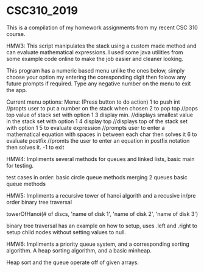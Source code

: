 # CSC310_2019

This is a compilation of my homework assignments from my recent CSC 310 course.

HMW3:
This script manipulates the stack using a custom made method and can evaluate mathematical expressions.  I used some java utilities from some example code online to make the job easier and cleaner looking.

This program has a numeric based menu unlike the ones below, simply choose your option my entering the coresponding digit then foloow any future prompts if required.  Type any negative number on the menu to exit the app.

Current menu options:
Menu: (Press button to do action) 
1  to push int 				      //propts user to put a number on the stack when chosen
2  to pop top 				      //pops top value of stack set with option 1
3  display min. 			      //displays smallest value in the stack set with option 1
4  display top 				      //displays top of the stack set with option 1
5  to evaluate expression 	//prompts user to enter a mathematical equation with spaces in between each char then solves it
6  to evaluate postfix			//promts the user to enter an equation in postfix notation then solves it.
-1 to exit

HMW4:
Impliments several methods for queues and linked lists, basic main for testing.

test cases in order: basic circle queue methods
                     merging 2 queues
                     basic queue methods
                    
HMW5:
Impliments a recursive tower of hanoi algorith and a recusive in/pre order binary tree traversal

towerOfHanoi(# of discs, 'name of disk 1', 'name of disk 2', 'name of disk 3')

binary tree traversal has an example on how to setup, uses .left and .right to setup child nodes without setting values to null.

HMW6:
Impliments a priority queue system, and a corresponding sorting algorithm.  A heap sorting algorithm, and a basic minheap.

Heap sort and the queue operate off of given arrays.
